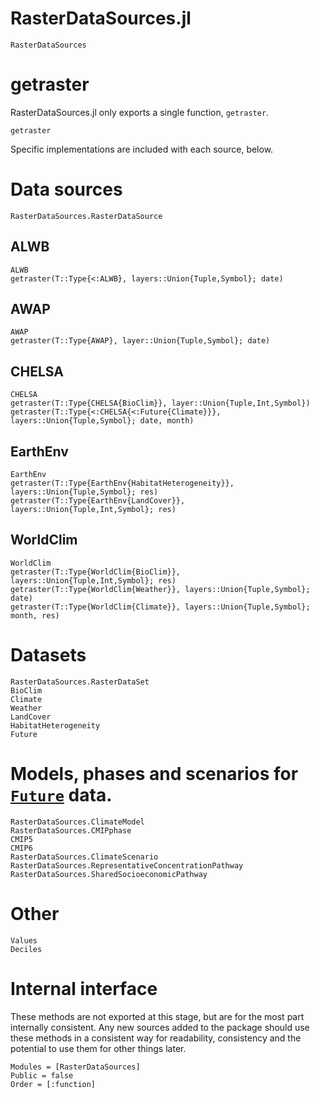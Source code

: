 # RasterDataSources.jl

```@docs
RasterDataSources
```

# getraster

RasterDataSources.jl only exports a single function, `getraster`.

```@docs
getraster
```

Specific implementations are included with each source, below.


# Data sources

```@docs
RasterDataSources.RasterDataSource
```

## ALWB

```@docs
ALWB
getraster(T::Type{<:ALWB}, layers::Union{Tuple,Symbol}; date)
```

## AWAP

```@docs
AWAP
getraster(T::Type{AWAP}, layer::Union{Tuple,Symbol}; date)
```

## CHELSA

```@docs
CHELSA
getraster(T::Type{CHELSA{BioClim}}, layer::Union{Tuple,Int,Symbol})
getraster(T::Type{<:CHELSA{<:Future{Climate}}}, layers::Union{Tuple,Symbol}; date, month)
```

## EarthEnv

```@docs
EarthEnv
getraster(T::Type{EarthEnv{HabitatHeterogeneity}}, layers::Union{Tuple,Symbol}; res)
getraster(T::Type{EarthEnv{LandCover}}, layers::Union{Tuple,Int,Symbol}; res)
```

## WorldClim

```@docs
WorldClim
getraster(T::Type{WorldClim{BioClim}}, layers::Union{Tuple,Int,Symbol}; res)
getraster(T::Type{WorldClim{Weather}}, layers::Union{Tuple,Symbol}; date)
getraster(T::Type{WorldClim{Climate}}, layers::Union{Tuple,Symbol}; month, res)
```

# Datasets

```@docs
RasterDataSources.RasterDataSet
BioClim
Climate
Weather
LandCover
HabitatHeterogeneity
Future
```

# Models, phases and scenarios for [`Future`](@ref) data.

```@docs
RasterDataSources.ClimateModel
RasterDataSources.CMIPphase 
CMIP5
CMIP6
RasterDataSources.ClimateScenario 
RasterDataSources.RepresentativeConcentrationPathway
RasterDataSources.SharedSocioeconomicPathway
```

# Other

```@docs
Values
Deciles
```

# Internal interface

These methods are not exported at this stage, but are for the most part
internally consistent. Any new sources added to the package should use these
methods in a consistent way for readability, consistency and the potential to use
them for other things later.

```@autodocs
Modules = [RasterDataSources]
Public = false
Order = [:function]
```
